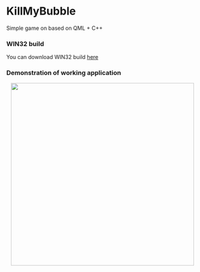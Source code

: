 # KillMyBubble
Simple game on based on QML + C++


### WIN32 build
You can download WIN32 build [here](./build_win_x32)

### Demonstration of working application
<p align="center">
  <img src="./docs/KillMyBubbleExample.gif" width="480px">
</p>
